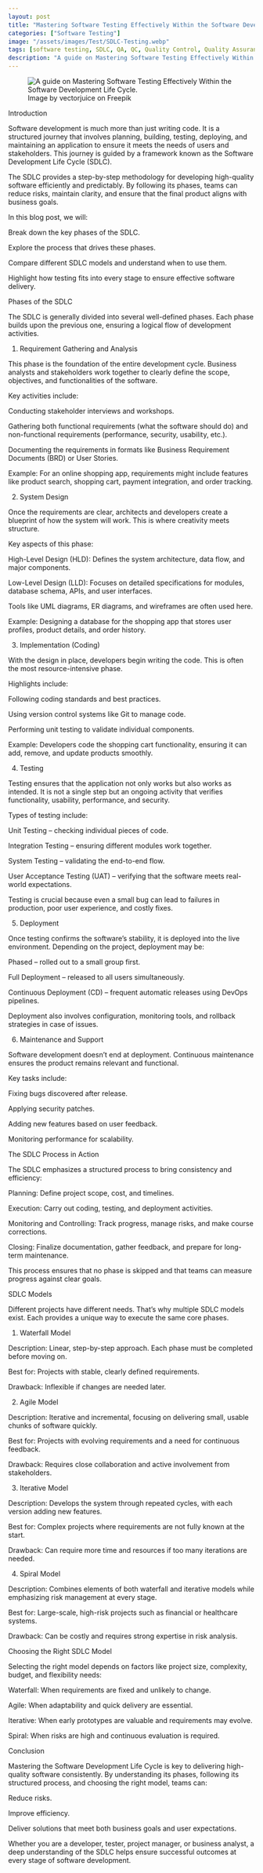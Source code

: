 ```yaml
---
layout: post
title: "Mastering Software Testing Effectively Within the Software Development Life Cycle"
categories: ["Software Testing"]
image: "/assets/images/Test/SDLC-Testing.webp"
tags: [software testing, SDLC, QA, QC, Quality Control, Quality Assurance]
description: "A guide on Mastering Software Testing Effectively Within the Software Development Life Cycle."
---
```


<figure>
  <img
    src="/assets/images/Test/SDLC-Testing.webp"
    srcset="/assets/images/Types/SDLC-Testing.webp 700w"
    sizes="(max-width: 767px) 390px, (min-width: 1000px) 700px, 100vw"
    alt="A guide on Mastering Software Testing Effectively Within the Software Development Life Cycle."
  />
   <figcaption>Image by vectorjuice on Freepik</figcaption>
</figure>


Introduction

Software development is much more than just writing code. It is a structured journey that involves planning, building, testing, deploying, and maintaining an application to ensure it meets the needs of users and stakeholders. This journey is guided by a framework known as the Software Development Life Cycle (SDLC).

The SDLC provides a step-by-step methodology for developing high-quality software efficiently and predictably. By following its phases, teams can reduce risks, maintain clarity, and ensure that the final product aligns with business goals.

In this blog post, we will:

Break down the key phases of the SDLC.

Explore the process that drives these phases.

Compare different SDLC models and understand when to use them.

Highlight how testing fits into every stage to ensure effective software delivery.

Phases of the SDLC

The SDLC is generally divided into several well-defined phases. Each phase builds upon the previous one, ensuring a logical flow of development activities.

1. Requirement Gathering and Analysis

This phase is the foundation of the entire development cycle. Business analysts and stakeholders work together to clearly define the scope, objectives, and functionalities of the software.

Key activities include:

Conducting stakeholder interviews and workshops.

Gathering both functional requirements (what the software should do) and non-functional requirements (performance, security, usability, etc.).

Documenting the requirements in formats like Business Requirement Documents (BRD) or User Stories.

Example: For an online shopping app, requirements might include features like product search, shopping cart, payment integration, and order tracking.

2. System Design

Once the requirements are clear, architects and developers create a blueprint of how the system will work. This is where creativity meets structure.

Key aspects of this phase:

High-Level Design (HLD): Defines the system architecture, data flow, and major components.

Low-Level Design (LLD): Focuses on detailed specifications for modules, database schema, APIs, and user interfaces.

Tools like UML diagrams, ER diagrams, and wireframes are often used here.

Example: Designing a database for the shopping app that stores user profiles, product details, and order history.

3. Implementation (Coding)

With the design in place, developers begin writing the code. This is often the most resource-intensive phase.

Highlights include:

Following coding standards and best practices.

Using version control systems like Git to manage code.

Performing unit testing to validate individual components.

Example: Developers code the shopping cart functionality, ensuring it can add, remove, and update products smoothly.

4. Testing

Testing ensures that the application not only works but also works as intended. It is not a single step but an ongoing activity that verifies functionality, usability, performance, and security.

Types of testing include:

Unit Testing – checking individual pieces of code.

Integration Testing – ensuring different modules work together.

System Testing – validating the end-to-end flow.

User Acceptance Testing (UAT) – verifying that the software meets real-world expectations.

Testing is crucial because even a small bug can lead to failures in production, poor user experience, and costly fixes.

5. Deployment

Once testing confirms the software’s stability, it is deployed into the live environment. Depending on the project, deployment may be:

Phased – rolled out to a small group first.

Full Deployment – released to all users simultaneously.

Continuous Deployment (CD) – frequent automatic releases using DevOps pipelines.

Deployment also involves configuration, monitoring tools, and rollback strategies in case of issues.

6. Maintenance and Support

Software development doesn’t end at deployment. Continuous maintenance ensures the product remains relevant and functional.

Key tasks include:

Fixing bugs discovered after release.

Applying security patches.

Adding new features based on user feedback.

Monitoring performance for scalability.

The SDLC Process in Action

The SDLC emphasizes a structured process to bring consistency and efficiency:

Planning: Define project scope, cost, and timelines.

Execution: Carry out coding, testing, and deployment activities.

Monitoring and Controlling: Track progress, manage risks, and make course corrections.

Closing: Finalize documentation, gather feedback, and prepare for long-term maintenance.

This process ensures that no phase is skipped and that teams can measure progress against clear goals.

SDLC Models

Different projects have different needs. That’s why multiple SDLC models exist. Each provides a unique way to execute the same core phases.

1. Waterfall Model

Description: Linear, step-by-step approach. Each phase must be completed before moving on.

Best for: Projects with stable, clearly defined requirements.

Drawback: Inflexible if changes are needed later.

2. Agile Model

Description: Iterative and incremental, focusing on delivering small, usable chunks of software quickly.

Best for: Projects with evolving requirements and a need for continuous feedback.

Drawback: Requires close collaboration and active involvement from stakeholders.

3. Iterative Model

Description: Develops the system through repeated cycles, with each version adding new features.

Best for: Complex projects where requirements are not fully known at the start.

Drawback: Can require more time and resources if too many iterations are needed.

4. Spiral Model

Description: Combines elements of both waterfall and iterative models while emphasizing risk management at every stage.

Best for: Large-scale, high-risk projects such as financial or healthcare systems.

Drawback: Can be costly and requires strong expertise in risk analysis.

Choosing the Right SDLC Model

Selecting the right model depends on factors like project size, complexity, budget, and flexibility needs:

Waterfall: When requirements are fixed and unlikely to change.

Agile: When adaptability and quick delivery are essential.

Iterative: When early prototypes are valuable and requirements may evolve.

Spiral: When risks are high and continuous evaluation is required.

Conclusion

Mastering the Software Development Life Cycle is key to delivering high-quality software consistently. By understanding its phases, following its structured process, and choosing the right model, teams can:

Reduce risks.

Improve efficiency.

Deliver solutions that meet both business goals and user expectations.

Whether you are a developer, tester, project manager, or business analyst, a deep understanding of the SDLC helps ensure successful outcomes at every stage of software development.
